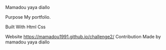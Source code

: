 Mamadou yaya diallo

Purpose
My portfolio.

Built With
Html
Css

Website
https://mamadou1991.github.io/challenge2/
Contribution
Made by mamadou yaya diallo

